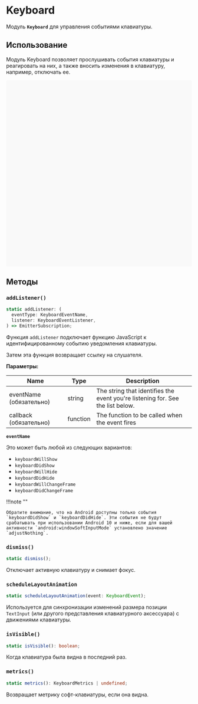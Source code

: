 # Keyboard

Модуль **`Keyboard`** для управления событиями клавиатуры.

## Использование

Модуль Keyboard позволяет прослушивать события клавиатуры и реагировать на них, а также вносить изменения в клавиатуру, например, отключать ее.

<div data-snack-id="@bndby/keyboard-example" data-snack-platform="web" data-snack-preview="true" data-snack-theme="light" style="overflow:hidden;background:#F9F9F9;border:1px solid var(--color-border);border-radius:4px;height:505px;width:100%"></div>

## Методы

### `addListener()`

```ts
static addListener: (
  eventType: KeyboardEventName,
  listener: KeyboardEventListener,
) => EmitterSubscription;
```

Функция `addListener` подключает функцию JavaScript к идентифицированному событию уведомления клавиатуры.

Затем эта функция возвращает ссылку на слушателя.

**Параметры:**

| Name                    | Type     | Description                                                                    |
| ----------------------- | -------- | ------------------------------------------------------------------------------ |
| eventName (обязательно) | string   | The string that identifies the event you're listening for. See the list below. |
| callback (обязательно)  | function | The function to be called when the event fires                                 |

**`eventName`**

Это может быть любой из следующих вариантов:

-   `keyboardWillShow`
-   `keyboardDidShow`
-   `keyboardWillHide`
-   `keyboardDidHide`
-   `keyboardWillChangeFrame`
-   `keyboardDidChangeFrame`

!!!note ""

    Обратите внимание, что на Android доступны только события `keyboardDidShow` и `keyboardDidHide`. Эти события не будут срабатывать при использовании Android 10 и ниже, если для вашей активности `android:windowSoftInputMode` установлено значение `adjustNothing`.

### `dismiss()`

```ts
static dismiss();
```

Отключает активную клавиатуру и снимает фокус.

### `scheduleLayoutAnimation`

```ts
static scheduleLayoutAnimation(event: KeyboardEvent);
```

Используется для синхронизации изменений размера позиции `TextInput` (или другого представления клавиатурного аксессуара) с движениями клавиатуры.

### `isVisible()`

```ts
static isVisible(): boolean;
```

Когда клавиатура была видна в последний раз.

### `metrics()`

```ts
static metrics(): KeyboardMetrics | undefined;
```

Возвращает метрику софт-клавиатуры, если она видна.
